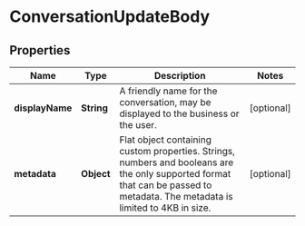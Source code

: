 

# ConversationUpdateBody

## Properties

Name | Type | Description | Notes
------------ | ------------- | ------------- | -------------
**displayName** | **String** | A friendly name for the conversation, may be displayed to the business or the user.  |  [optional]
**metadata** | **Object** | Flat object containing custom properties. Strings, numbers and booleans  are the only supported format that can be passed to metadata. The metadata is limited to 4KB in size.  |  [optional]



